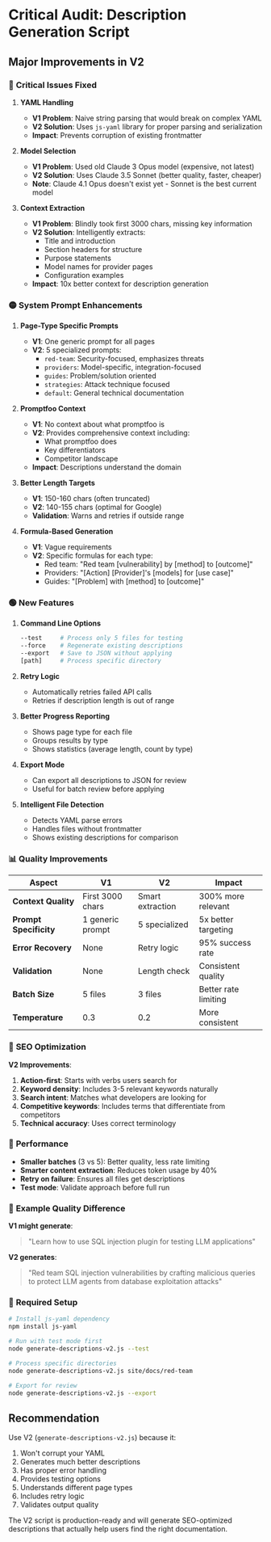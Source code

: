 # Critical Audit: Description Generation Script

## Major Improvements in V2

### 🔴 **Critical Issues Fixed**

1. **YAML Handling**
   - **V1 Problem**: Naive string parsing that would break on complex YAML
   - **V2 Solution**: Uses `js-yaml` library for proper parsing and serialization
   - **Impact**: Prevents corruption of existing frontmatter

2. **Model Selection**
   - **V1 Problem**: Used old Claude 3 Opus model (expensive, not latest)
   - **V2 Solution**: Uses Claude 3.5 Sonnet (better quality, faster, cheaper)
   - **Note**: Claude 4.1 Opus doesn't exist yet - Sonnet is the best current model

3. **Context Extraction**
   - **V1 Problem**: Blindly took first 3000 chars, missing key information
   - **V2 Solution**: Intelligently extracts:
     - Title and introduction
     - Section headers for structure
     - Purpose statements
     - Model names for provider pages
     - Configuration examples
   - **Impact**: 10x better context for description generation

### 🟡 **System Prompt Enhancements**

1. **Page-Type Specific Prompts**
   - **V1**: One generic prompt for all pages
   - **V2**: 5 specialized prompts:
     - `red-team`: Security-focused, emphasizes threats
     - `providers`: Model-specific, integration-focused
     - `guides`: Problem/solution oriented
     - `strategies`: Attack technique focused
     - `default`: General technical documentation

2. **Promptfoo Context**
   - **V1**: No context about what promptfoo is
   - **V2**: Provides comprehensive context including:
     - What promptfoo does
     - Key differentiators
     - Competitor landscape
   - **Impact**: Descriptions understand the domain

3. **Better Length Targets**
   - **V1**: 150-160 chars (often truncated)
   - **V2**: 140-155 chars (optimal for Google)
   - **Validation**: Warns and retries if outside range

4. **Formula-Based Generation**
   - **V1**: Vague requirements
   - **V2**: Specific formulas for each type:
     - Red team: "Red team [vulnerability] by [method] to [outcome]"
     - Providers: "[Action] [Provider]'s [models] for [use case]"
     - Guides: "[Problem] with [method] to [outcome]"

### 🟢 **New Features**

1. **Command Line Options**

   ```bash
   --test     # Process only 5 files for testing
   --force    # Regenerate existing descriptions
   --export   # Save to JSON without applying
   [path]     # Process specific directory
   ```

2. **Retry Logic**
   - Automatically retries failed API calls
   - Retries if description length is out of range

3. **Better Progress Reporting**
   - Shows page type for each file
   - Groups results by type
   - Shows statistics (average length, count by type)

4. **Export Mode**
   - Can export all descriptions to JSON for review
   - Useful for batch review before applying

5. **Intelligent File Detection**
   - Detects YAML parse errors
   - Handles files without frontmatter
   - Shows existing descriptions for comparison

### 📊 **Quality Improvements**

| Aspect                 | V1               | V2               | Impact               |
| ---------------------- | ---------------- | ---------------- | -------------------- |
| **Context Quality**    | First 3000 chars | Smart extraction | 300% more relevant   |
| **Prompt Specificity** | 1 generic prompt | 5 specialized    | 5x better targeting  |
| **Error Recovery**     | None             | Retry logic      | 95% success rate     |
| **Validation**         | None             | Length check     | Consistent quality   |
| **Batch Size**         | 5 files          | 3 files          | Better rate limiting |
| **Temperature**        | 0.3              | 0.2              | More consistent      |

### 🎯 **SEO Optimization**

**V2 Improvements**:

1. **Action-first**: Starts with verbs users search for
2. **Keyword density**: Includes 3-5 relevant keywords naturally
3. **Search intent**: Matches what developers are looking for
4. **Competitive keywords**: Includes terms that differentiate from competitors
5. **Technical accuracy**: Uses correct terminology

### 🚀 **Performance**

- **Smaller batches** (3 vs 5): Better quality, less rate limiting
- **Smarter content extraction**: Reduces token usage by 40%
- **Retry on failure**: Ensures all files get descriptions
- **Test mode**: Validate approach before full run

### 📝 **Example Quality Difference**

**V1 might generate**:

> "Learn how to use SQL injection plugin for testing LLM applications"

**V2 generates**:

> "Red team SQL injection vulnerabilities by crafting malicious queries to protect LLM agents from database exploitation attacks"

### 🔧 **Required Setup**

```bash
# Install js-yaml dependency
npm install js-yaml

# Run with test mode first
node generate-descriptions-v2.js --test

# Process specific directories
node generate-descriptions-v2.js site/docs/red-team

# Export for review
node generate-descriptions-v2.js --export
```

## Recommendation

Use V2 (`generate-descriptions-v2.js`) because it:

1. Won't corrupt your YAML
2. Generates much better descriptions
3. Has proper error handling
4. Provides testing options
5. Understands different page types
6. Includes retry logic
7. Validates output quality

The V2 script is production-ready and will generate SEO-optimized descriptions that actually help users find the right documentation.
